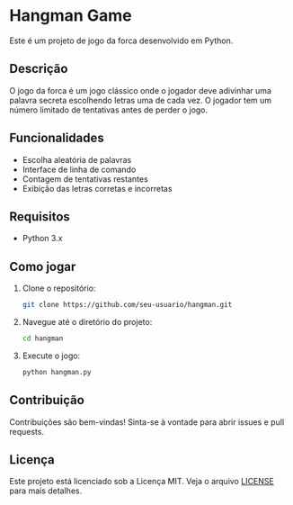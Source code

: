 # Hangman Game

Este é um projeto de jogo da forca desenvolvido em Python.

## Descrição

O jogo da forca é um jogo clássico onde o jogador deve adivinhar uma palavra secreta escolhendo letras uma de cada vez. O jogador tem um número limitado de tentativas antes de perder o jogo.

## Funcionalidades

- Escolha aleatória de palavras
- Interface de linha de comando
- Contagem de tentativas restantes
- Exibição das letras corretas e incorretas

## Requisitos

- Python 3.x

## Como jogar

1. Clone o repositório:
    ```bash
    git clone https://github.com/seu-usuario/hangman.git
    ```
2. Navegue até o diretório do projeto:
    ```bash
    cd hangman
    ```
3. Execute o jogo:
    ```bash
    python hangman.py
    ```

## Contribuição

Contribuições são bem-vindas! Sinta-se à vontade para abrir issues e pull requests.

## Licença

Este projeto está licenciado sob a Licença MIT. Veja o arquivo [LICENSE](LICENSE) para mais detalhes.